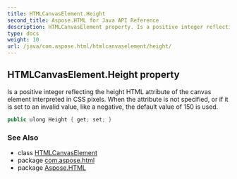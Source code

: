 ```yaml
---
title: HTMLCanvasElement.Height
second_title: Aspose.HTML for Java API Reference
description: HTMLCanvasElement property. Is a positive integer reflecting the height HTML attribute of the canvas element interpreted in CSS pixels. When the attribute is not specified or if it is set to an invalid value like a negative the default value of 150 is used
type: docs
weight: 10
url: /java/com.aspose.html/htmlcanvaselement/height/
---
```

## HTMLCanvasElement.Height property

Is a positive integer reflecting the height HTML attribute of the canvas element interpreted in CSS pixels. When the attribute is not specified, or if it is set to an invalid value, like a negative, the default value of 150 is used.

```java
public ulong Height { get; set; }
```

### See Also

* class [HTMLCanvasElement](../)
* package [com.aspose.html](../../../com.aspose.html/)
* package [Aspose.HTML](../../../)

